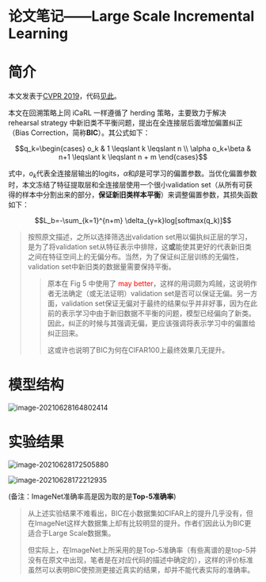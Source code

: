# 论文笔记——Large Scale Incremental Learning


# 简介

本文发表于[CVPR 2019](https://arxiv.org/abs/1905.13260)，代码[见此](https://github.com/wuyuebupt/LargeScaleIncrementalLearning)。

本文在回溯策略上同 iCaRL 一样遵循了 herding 策略，主要致力于解决 rehearsal strategy 中新旧类不平衡问题，提出在全连接层后面增加偏置纠正（Bias Correction，简称**BIC**）。其公式如下：

$$q_k=\begin{cases} o_k & 1 \leqslant k \leqslant n \\ \alpha o_k+\beta & n+1 \leqslant k \leqslant n + m \end{cases}$$

式中，$o_k$代表全连接层输出的logits，$\alpha$和$\beta$是可学习的偏置参数。当优化偏置参数时，本文冻结了特征提取层和全连接层使用一个很小validation set（从所有可获得的样本中分割出来的部分，**保证新旧类样本平衡**）来调整偏置参数，其损失函数如下：

$$L_b=-\sum_{k=1}^{n+m} \delta_{y=k}log[softmax(q_k)]$$

> 按照原文描述，之所以选择筛选出validation set用以偏执纠正层的学习，是为了将validation set从特征表示中排除，这**或**能使其更好的代表新旧类之间在特征空间上的无偏分布。当然，为了保证纠正层训练的无偏性，validation set中新旧类的数据量需要保持平衡。
>
> > 原本在 Fig 5 中使用了 <font color='red'>may better</font>，这样的用词颇为鸡贼，这说明作者无法确定（或无法证明）validation set是否可以保证无偏。另一方面，validation set保证无偏对于最终的结果似乎并非好事，因为在此前的表示学习中由于新旧数据不平衡的问题，模型已经偏向了新类。因此，纠正的时候与其强调无偏，更应该强调将表示学习中的偏置给纠正回来。
> >
> > 这或许也说明了BIC为何在CIFAR100上最终效果几无提升。

# 模型结构

![image-20210628164802414](https://i.loli.net/2021/06/28/nFOE6HZyGiRqDzr.png)

# 实验结果

![image-20210628172505880](https://i.loli.net/2021/06/28/cmyMU5r817lL3hp.png)

![image-20210628172212935](https://i.loli.net/2021/06/28/mJrICi2jYZo5tu9.png)

(备注：ImageNet准确率高是因为取的是**Top-5准确率**)

> 从上述实验结果不难看出，BIC在小数据集如CIFAR上的提升几乎没有，但在ImageNet这样大数据集上却有比较明显的提升。作者们因此认为BIC更适合于Large Scale数据集。
>
> 但实际上，在ImageNet上所采用的是Top-5准确率（有些离谱的是top-5并没有在原文中出现，笔者是在对应代码的描述中确定的），这样的评价标准虽然可以表明BIC使预测更接近真实的结果，却并不能代表实际的准确率。




